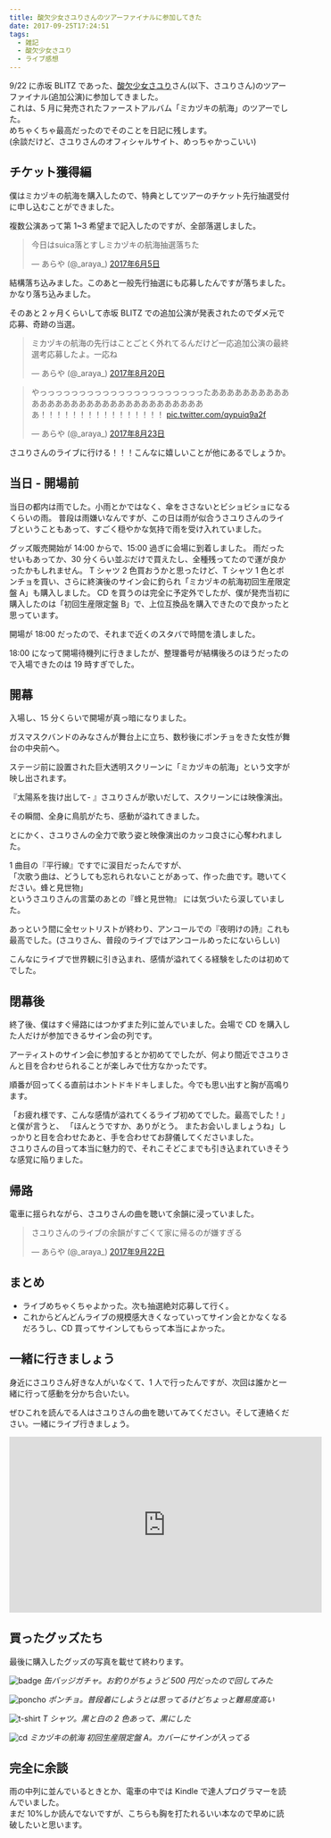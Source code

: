 ```yaml
---
title: 酸欠少女さユりさんのツアーファイナルに参加してきた
date: 2017-09-25T17:24:51
tags:
  - 雑記
  - 酸欠少女さユり
  - ライブ感想
---
```


9/22 に赤坂 BLITZ であった、[酸欠少女さユり](http://www.sayuri-web.com/)さん(以下、さユりさん)のツアーファイナル(追加公演)に参加してきました。<br>
これは、5 月に発売されたファーストアルバム「ミカヅキの航海」のツアーでした。<br>
めちゃくちゃ最高だったのでそのことを日記に残します。<br>
(余談だけど、さユりさんのオフィシャルサイト、めっちゃかっこいい)<br>

## チケット獲得編

僕はミカヅキの航海を購入したので、特典としてツアーのチケット先行抽選受付に申し込むことができました。

複数公演あって第 1~3 希望まで記入したのですが、全部落選しました。

<blockquote class="twitter-tweet" data-lang="ja"><p lang="ja" dir="ltr">今日はsuica落とすしミカヅキの航海抽選落ちた</p>&mdash; あらや (@_araya_) <a href="https://twitter.com/_araya_/status/871693911290335233">2017年6月5日</a></blockquote>
<script async src="//platform.twitter.com/widgets.js" charset="utf-8"></script>

結構落ち込みました。このあと一般先行抽選にも応募したんですが落ちました。かなり落ち込みました。

そのあと２ヶ月くらいして赤坂 BLITZ での追加公演が発表されたのでダメ元で応募、奇跡の当選。

<blockquote class="twitter-tweet" data-lang="ja"><p lang="ja" dir="ltr">ミカヅキの航海の先行はことごとく外れてるんだけど一応追加公演の最終選考応募したよ。一応ね</p>&mdash; あらや (@_araya_) <a href="https://twitter.com/_araya_/status/899261781217951745">2017年8月20日</a></blockquote>
<script async src="//platform.twitter.com/widgets.js" charset="utf-8"></script>

<blockquote class="twitter-tweet" data-lang="ja"><p lang="ja" dir="ltr">やっっっっっっっっっっっっっっっっっっっっったあああああああああああああああああああああああああああああああああ！！！！！！！！！！！！！！！！ <a href="https://t.co/qypuiq9a2f">pic.twitter.com/qypuiq9a2f</a></p>&mdash; あらや (@_araya_) <a href="https://twitter.com/_araya_/status/900292934435721216">2017年8月23日</a></blockquote>
<script async src="//platform.twitter.com/widgets.js" charset="utf-8"></script>

さユりさんのライブに行ける！！！こんなに嬉しいことが他にあるでしょうか。

## 当日 - 開場前

当日の都内は雨でした。小雨とかではなく、傘をささないとビショビショになるくらいの雨。
普段は雨嫌いなんですが、この日は雨が似合うさユりさんのライブということもあって、すごく穏やかな気持で雨を受け入れていました。

グッズ販売開始が 14:00 からで、15:00 過ぎに会場に到着しました。
雨だったせいもあってか、30 分くらい並ぶだけで買えたし、全種残ってたので運が良かったかもしれません。
T シャツ 2 色買おうかと思ったけど、T シャツ 1 色とポンチョを買い、さらに終演後のサイン会に釣られ「ミカヅキの航海初回生産限定盤 A」も購入しました。
CD を買うのは完全に予定外でしたが、僕が発売当初に購入したのは「初回生産限定盤 B」で、上位互換品を購入できたので良かったと思っています。

開場が 18:00 だったので、それまで近くのスタバで時間を潰しました。

18:00 になって開場待機列に行きましたが、整理番号が結構後ろのほうだったので入場できたのは 19 時すぎでした。

## 開幕

入場し、15 分くらいで開場が真っ暗になりました。

ガスマスクバンドのみなさんが舞台上に立ち、数秒後にポンチョをきた女性が舞台の中央前へ。

ステージ前に設置された巨大透明スクリーンに「ミカヅキの航海」という文字が映し出されます。

『太陽系を抜け出して- 』さユりさんが歌いだして、スクリーンには映像演出。

その瞬間、全身に鳥肌がたち、感動が溢れてきました。

とにかく、さユりさんの全力で歌う姿と映像演出のカッコ良さに心奪われました。

1 曲目の『平行線』ですでに涙目だったんですが、<br>
「次歌う曲は、どうしても忘れられないことがあって、作った曲です。聴いてください。蜂と見世物」<br>
というさユりさんの言葉のあとの『蜂と見世物』
には気づいたら涙していました。

あっという間に全セットリストが終わり、アンコールでの『夜明けの詩』これも最高でした。(さユりさん、普段のライブではアンコールめったにないらしい)

こんなにライブで世界観に引き込まれ、感情が溢れてくる経験をしたのは初めてでした。

## 閉幕後

終了後、僕はすぐ帰路にはつかずまた列に並んでいました。会場で CD を購入した人だけが参加できるサイン会の列です。

アーティストのサイン会に参加するとか初めてでしたが、何より間近でさユりさんと目を合わせられることが楽しみで仕方なかったです。

順番が回ってくる直前はホントドキドキしました。今でも思い出すと胸が高鳴ります。

「お疲れ様です、こんな感情が溢れてくるライブ初めてでした。最高でした！」と僕が言うと、
「ほんとうですか、ありがとう。 またお会いしましょうね」しっかりと目を合わせたあと、手を合わせてお辞儀してくださいました。<br>
さユりさんの目って本当に魅力的で、それこそどこまでも引き込まれていきそうな感覚に陥りました。

## 帰路

電車に揺られながら、さユりさんの曲を聴いて余韻に浸っていました。

<blockquote class="twitter-tweet" data-lang="ja"><p lang="ja" dir="ltr">さユりさんのライブの余韻がすごくて家に帰るのが嫌すぎる</p>&mdash; あらや (@_araya_) <a href="https://twitter.com/_araya_/status/911217422861864960">2017年9月22日</a></blockquote>
<script async src="//platform.twitter.com/widgets.js" charset="utf-8"></script>

## まとめ

- ライブめちゃくちゃよかった。次も抽選絶対応募して行く。
- これからどんどんライブの規模感大きくなっていってサイン会とかなくなるだろうし、CD 買ってサインしてもらって本当によかった。

## 一緒に行きましょう

身近にさユりさん好きな人がいなくて、1 人で行ったんですが、次回は誰かと一緒に行って感動を分かち合いたい。

ぜひこれを読んでる人はさユりさんの曲を聴いてみてください。そして連絡ください。一緒にライブ行きましょう。

<iframe width="560" height="315" src="https://www.youtube.com/embed/o9ol4uGatIg" frameborder="0" allowfullscreen></iframe>

## 買ったグッズたち

最後に購入したグッズの写真を載せて終わります。

![badge](/images/sayuri-tour-final/badge.jpg)
_缶バッジガチャ。お釣りがちょうど 500 円だったので回してみた_

![poncho](/images/sayuri-tour-final/poncho.jpg)
_ポンチョ。普段着にしようとは思ってるけどちょっと難易度高い_

![t-shirt](/images/sayuri-tour-final/t-shirt.jpg)
_T シャツ。黒と白の 2 色あって、黒にした_

![cd](/images/sayuri-tour-final/cd.jpg)
_ミカヅキの航海 初回生産限定盤 A。カバーにサインが入ってる_

## 完全に余談

雨の中列に並んでいるときとか、電車の中では Kindle で達人プログラマーを読んでいました。<br>
まだ 10%しか読んでないですが、こちらも胸を打たれるいい本なので早めに読破したいと思います。
